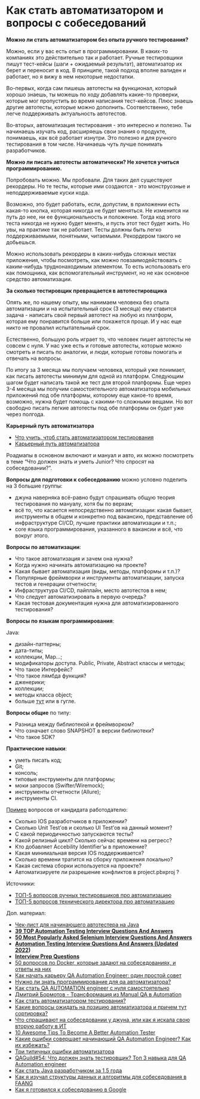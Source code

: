 # Как стать автоматизатором и вопросы с собеседований

**Можно ли стать автоматизатором без опыта ручного тестирования?**

Можно, если у вас есть опыт в программировании. В каких-то компаниях это действительно так и работает. Ручные тестировщики пишут тест-кейсы (шаги + ожидаемый результат), автоматизатор их берет и переносит в код. В принципе, такой подход вполне валиден и работает, но я вижу в нем некоторые недостатки.

Во-первых, когда сам пишешь автотесты на функционал, который хорошо знаешь, ты можешь по ходу добавлять какие-то проверки, которые мог пропустить во время написания тест-кейсов. Плюс знаешь другие автотесты, которые можно дополнить. Соответственно, тебе легче поддерживать актуальность автотестов.

Во-вторых, автоматизация тестирования - это интересно и полезно. Ты начинаешь изучать код, расширяешь свои знания о продукте, понимаешь, как всё работает изнутри. Это полезно и для ручного тестирования в том числе. Начинаешь чуть лучше понимать разработчиков.

**Можно ли писать автотесты автоматически? Не хочется учиться программированию.**

Попробовать можно. Мы пробовали. Для таких дел существуют рекордеры. Но те тесты, которые ими создаются - это монструозные и неподдерживаемые куски кода.

Возможно, это будет работать, если, допустим, в приложении есть какая-то кнопка, которая никогда не будет меняться. Не изменится ни путь до нее, ни ее функциональность и положение. Тогда код этого теста никогда не нужно будет менять, и пусть этот тест будет жить. Но увы, на практике так не работает. Тесты должны быть легко поддерживаемыми, понятными, читаемыми. Рекордером такого не добьешься.

Можно использовать рекордеры в каких-нибудь сложных местах приложения, чтобы посмотреть, как можно повзаимодействовать с каким-нибудь труднонаходимым элементом. То есть использовать его как помощника, как вспомогательный инструмент, но не как основное средство автоматизации.

**За сколько тестировщик превращается в автотестировщика**

Опять же, по нашему опыту, мы нанимаем человека без опыта автоматизации и на испытательный срок (3 месяца) ему ставится задача - написать свой первый автотест на любую из платформ, которая ему понравится больше или покажется проще. И у нас еще никто не провалил испытательный срок.

Естественно, большую роль играет то, что человек пишет автотесты не совсем с нуля. У нас уже есть и готовые автотесты, которые можно смотреть и писать по аналогии, и люди, которые готовы помогать и отвечать на вопросы.

По итогу за 3 месяца мы получаем человека, который уже понимает, как писать автотесты минимум для одной из платформ. Следующим шагом будет написать такой же тест для второй платформы. Еще через 3-4 месяца мы получим самостоятельного автоматизатора мобильных приложений под обе платформы, которому еще какое-то время, возможно, нужна будет помощь с какими-то сложными вещами. Но вот свободно писать легкие автотесты под обе платформы он будет уже через полгода.

**Карьерный путь автоматизатора**

* [Что учить, чтоб стать автоматизатором тестирования](https://www.youtube.com/watch?v=d5yCDe0\_ddE)
* [Карьерный путь автоматизатора](https://software-testing.ru/library/around-testing/job/3626-test-automation-career-path)

Роадмапы в основном включают и мануал и авто, их можно посмотреть в теме “Что должен знать и уметь Junior? Что спросят на собеседовании?”.

**Вопросы для подготовки к собеседованию** можно условно поделить на 3 большие группы:

* джуна наверняка всё-равно будут спрашивать общую теория тестирования по мануалу, хотя бы по верхам;
* всё то, что касается непосредственно автоматизации: какая бывает, инструменты в общем и конкретно под вакансию, представление об инфраструктуре CI/CD, лучшие практики автоматизации и т.п.;
* core языка программирования, указанного в вакансии и всё, что вокруг этого.

**Вопросы по автоматизации**:

* Что такое автоматизация и зачем она нужна?
* Когда нужно начинать автоматизацию на проекте?
* Какая бывает автоматизация (виды, методы, платформы и т.п.)?
* Популярные фреймворки и инструменты автоматизации, запуска тестов и генерации отчетности;
* Инфраструктура CI/CD, пайплайн, место автотестов в нем;
* Что следует автоматизировать в первую очередь?
* Какая тестовая документация нужна для автоматизированного тестирования?

**Вопросы по языкам программирования**:

Java:

* дизайн-паттерны;
* дата-типы;
* коллекции, Map...;
* модификаторы доступа. Public, Private, Abstract классы и методы;
* Что такое Интерфейс?
* Что такое лямбда функция?
* дженерики;
* коллекции;
* методы класса object;
* больше [тут](https://github.com/enhorse/java-interview) или в гугле.

**Вопросы общие** по типу:

* Разница между библиотекой и фреймворком?
* Что означает слово SNAPSHOT в версии библиотеки?
* Что такое SDK?

**Практические навыки**:

* уметь писать код;
* Git;
* консоль;
* типовые инструменты для платформы;
* моки запросов (Swifter/Wiremock);
* инструменты отчетности (Allure);
* инструменты CI.

[Пример](https://t.me/qa\_interviews/64422) вопросов от кандидата работодателю:

* Сколько IOS разработчиков в приложении?
* Сколько Unit Test’ов и сколько UI Test’ов на данный момент?
* С какой периодичностью запускаются тесты?
* Какой релизный цикл? Сколько сейчас времени на регресс?
* Кто добавляет Accebility Identifier’ы в приложение?
* Какая минимальная версия IOS поддерживается?
* Сколько времени тратится на сборку приложения локально?
* Какая система сборки используется на проекте?
* Автоматизируете ли разрешение конфликтов в project.pbxproj ?

Источники:

* [ТОП-5 вопросов ручных тестировщиков про автоматизацию](https://habr.com/ru/company/hh/blog/575390/)
* [ТОП-5 вопросов технического директора про автоматизацию](https://habr.com/ru/company/hh/blog/582968/)

Доп. материал:

* [Чек-лист для начинающего автотестера на Java](https://testit.software/blog/post/chek-list-dlya-nachinayushchego-avtotestera-na-java)
* [**39 TOP Automation Testing Interview Questions And Answers**](https://www.softwaretestinghelp.com/test-automation-interview-questions/)
* [**50 Most Popularly Asked Selenium Interview Questions And Answers**](https://www.softwaretestinghelp.com/selenium-interview-questions-answers/)
* [**Automation Testing Interview Questions And Answers (Updated 2022**](https://www.softwaretestingmaterial.com/automation-testing-interview-questions/)**)**
* [**Interview Prep Questions**](https://docs.google.com/document/d/1UQR1Zvwyrgyuo600qEVAWt4d25LWo5B5KLGe-c09aU4/edit#heading=h.tu27eqwwcawn)
* [50 вопросов по Docker, которые задают на собеседованиях, и ответы на них](https://habr.com/ru/company/southbridge/blog/528206/)
* [Как начать карьеру QA Automation Engineer: один простой совет](https://vc.ru/hr/350932-kak-nachat-kareru-qa-automation-engineer-odin-prostoy-sovet)
* [Нужно ли знать программирование для qa автоматизатора?](https://www.youtube.com/watch?v=y2Xh25f5O9U)
* [Как стать QA AUTOMATION engineer с нуля самостоятельно](https://www.youtube.com/watch?v=k0LFk9yH98c)
* [Дмитрий Бормотов - Трансформация из Manual QA в Automation](https://www.youtube.com/watch?v=FkhWIgqtmZ8\&list=PLsVTVVvrKX9td9Zm\_4nF6Ywlz6gC5\_e7K\&index=12)
* [Как стать автоматизатором тестирования?](https://habr.com/ru/post/253867/)
* [Какие вопросы ожидать на позицию автоматизатора и причем тут сортировка?](https://habr.com/ru/post/550510/)
* [Что спрашивают на собеседовании у джуна, или как я искала свою вторую работу в ИТ](https://habr.com/ru/post/442348/)
* [10 Awesome Tips To Become A Better Automation Tester](https://www.softwaretestinghelp.com/how-to-become-better-automation-tester/)
* [Какие ошибки совершает начинающий QA Automation Engineer? Как их избежать?](https://www.youtube.com/watch?v=8QQVe5LYgdw)
* [Три типичных ошибки автоматизатора](https://testengineer.ru/tipichnye-oshibki-avtomatizatora/)
* [QAGuild#54: Что должен знать тестировщик? Топ 3 навыка для QA Automation engineer](https://www.youtube.com/watch?v=XgMGjRAQZJg)
* [Как стать Java разработчиком за 1,5 года](https://habr.com/ru/post/439432/)
* [Как я изучал структуры данных и алгоритмы для собеседования в FAANG](https://habr.com/ru/company/skillfactory/blog/539058/)
* [Как я готовился к собеседованию в Google](https://habr.com/ru/company/skillfactory/blog/538536/)
